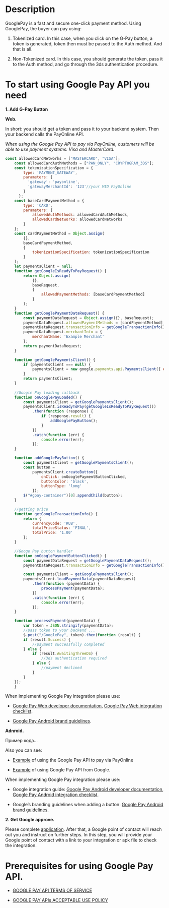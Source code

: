 # Description

GooglePay is a fast and secure one-click payment method. Using GooglePay, the buyer can pay using:

1) Tokenized card. In this case, when you click on the G-Pay button, a token is generated, token then must be passed to the Auth method. And that is all.

2) Non-Tokenized card. In this case, you should generate the token, pass it to the Auth method, and go through the 3ds authentication procedure.

 

# To start using Google Pay API you need

**1. Add G-Pay Button**

**Web.**

In short: you should get a token and pass it to your backend system. Then your backend calls the PayOnline API.

*When using the Google Pay API to pay via PayOnline, customers will be able to use payment systems: Visa and MasterCard.*

```javascript
const allowedCardNetworks = ["MASTERCARD", "VISA"];
    const allowedCardAuthMethods = ["PAN_ONLY", "CRYPTOGRAM_3DS"];
    const tokenizationSpecification = {
        type: 'PAYMENT_GATEWAY',
        parameters: {
          'gateway': 'payonline',
          'gatewayMerchantId': '123'//your MID PayOnline
        }
      };
    const baseCardPaymentMethod = {
        type: 'CARD',
        parameters: {
            allowedAuthMethods: allowedCardAuthMethods,
            allowedCardNetworks: allowedCardNetworks
        }
    };
    const cardPaymentMethod = Object.assign(
        {},
        baseCardPaymentMethod,
        {
            tokenizationSpecification: tokenizationSpecification
        }
    );
    let paymentsClient = null;
    function getGoogleIsReadyToPayRequest() {
        return Object.assign(
            {},
            baseRequest,
            {
                allowedPaymentMethods: [baseCardPaymentMethod]
            }
        );
    }
    function getGooglePaymentDataRequest() {
        const paymentDataRequest = Object.assign({}, baseRequest);
        paymentDataRequest.allowedPaymentMethods = [cardPaymentMethod];
        paymentDataRequest.transactionInfo = getGoogleTransactionInfo();
        paymentDataRequest.merchantInfo = {
            merchantName: 'Example Merchant'
        };
        return paymentDataRequest;
    }

    function getGooglePaymentsClient() {
        if (paymentsClient === null) {
            paymentsClient = new google.payments.api.PaymentsClient({ environment: 'PRODUCTION' });
        }
        return paymentsClient;
    }
    
    //Google Pay loading callback
    function onGooglePayLoaded() {
        const paymentsClient = getGooglePaymentsClient();
        paymentsClient.isReadyToPay(getGoogleIsReadyToPayRequest())
            .then(function (response) {
                if (response.result) {
                    addGooglePayButton();
                }
            })
            .catch(function (err) {
                console.error(err);
            });
    }

    function addGooglePayButton() {
        const paymentsClient = getGooglePaymentsClient();
        const button =
            paymentsClient.createButton({
                onClick: onGooglePaymentButtonClicked,
                buttonColor: 'black',
                buttonType: 'long'
            });
        $("#gpay-container")[0].appendChild(button);
    }

    //getting price
    function getGoogleTransactionInfo() {
        return {
            currencyCode: 'RUB',
            totalPriceStatus: 'FINAL',
            totalPrice: '1.00'
        };
    }

    //Googe Pay button handler
    function onGooglePaymentButtonClicked() {
        const paymentDataRequest = getGooglePaymentDataRequest();
        paymentDataRequest.transactionInfo = getGoogleTransactionInfo();

        const paymentsClient = getGooglePaymentsClient();
        paymentsClient.loadPaymentData(paymentDataRequest)
            .then(function (paymentData) {
                processPayment(paymentData);
            })
            .catch(function (err) {
                console.error(err);
            });
    }

    function processPayment(paymentData) {
        var token = JSON.stringify(paymentData);
        //pass token to your backend ...
        $.post("/GooglePay", token).then(function (result) {
        if (result.Success) {
            //payment successfully completed
        } else {
            if (result.AwaitingThreeDS) { 
                //3ds authentication required
            } else {
                //payment declined
            }
        }
    });
    }
```

 
When implementing Google Pay integration please use:

* [Google Pay Web developer documentation](https://developers.google.com/pay/api/web/overview), [Google Pay Web integration checklist](https://developers.google.com/pay/api/web/guides/test-and-deploy/integration-checklist).

* [ Google Pay Android brand guidelines](https://developers.google.com/pay/api/web/guides/brand-guidelines).

**Adnroid.**

Пример кода…

Also you can see:

* [Example](https://github.com/PayOnlineSystem/PayOnline.AndroidSample) of using the Google Pay API to pay via PayOnline

* [Example](https://github.com/google-pay/android-quickstart) of using Google Pay API from Google.

When implementing Google Pay integration please use:

* Google integration guide:  [Google Pay Android developer documentation](https://developers.google.com/pay/api/android/overview), [Google Pay Android integration checklist](https://developers.google.com/pay/api/android/guides/test-and-deploy/integration-checklist).

* Google’s branding guidelines when adding a button:  [Google Pay Android brand guidelines](https://developers.google.com/pay/api/android/guides/brand-guidelines).

 

**2. Get Google approve.**

Please complete [application](https://services.google.com/fb/forms/googlepayAPIenable). After that, a Google point of contact will reach out you and instruct on further steps. In this step, you will provide your Google point of contact with a link to your integration or apk file to check the integration.

 

# Prerequisites for using Google Pay API.

* [ GOOGLE PAY API TERMS OF SERVICE](https://payments.developers.google.com/terms/sellertos)

* [ GOOGLE PAY APIs ACCEPTABLE USE POLICY](https://payments.developers.google.com/terms/aup)
